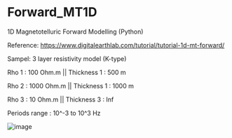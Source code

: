 # Forward_MT1D
1D Magnetotelluric Forward Modelling (Python)

Reference: https://www.digitalearthlab.com/tutorial/tutorial-1d-mt-forward/

Sampel:
3 layer resistivity model (K-type)

Rho 1 : 100 Ohm.m   ||  Thickness 1 : 500 m

Rho 2 : 1000 Ohm.m  ||  Thickness 1 : 1000 m

Rho 3 : 10 Ohm.m    ||  Thickness 3 : Inf

Periods range : 10^-3 to 10^3 Hz

![image](https://user-images.githubusercontent.com/113156229/216020167-8a0da6a8-e035-4af2-ac64-919f6461ca9c.png)
